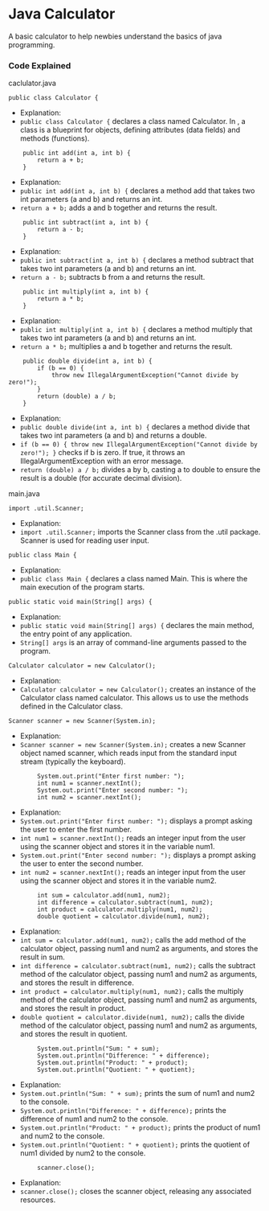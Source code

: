 # Java Calculator
A basic  calculator to help newbies understand the basics of java programming.

###  Code Explained
caclulator.java
```
public class Calculator {
``` 
- Explanation: 
- `public class Calculator {` declares a class named Calculator. In , a class is a blueprint for objects, defining attributes (data fields) and methods (functions). 

```
    public int add(int a, int b) {
        return a + b;
    }
``` 
- Explanation:
- `public int add(int a, int b) {` declares a method add that takes two int parameters (a and b) and returns an int. 
- `return a + b;` adds a and b together and returns the result.

```
    public int subtract(int a, int b) {
        return a - b;
    }
``` 
- Explanation:
- `public int subtract(int a, int b) {` declares a method subtract that takes two int parameters (a and b) and returns an int. 
- `return a - b;` subtracts b from a and returns the result.

```
    public int multiply(int a, int b) {
        return a * b;
    }
```
- Explanation:
- `public int multiply(int a, int b) {` declares a method multiply that takes two int parameters (a and b) and returns an int. 
- `return a * b;` multiplies a and b together and returns the result.

```
    public double divide(int a, int b) {
        if (b == 0) {
            throw new IllegalArgumentException("Cannot divide by zero!");
        }
        return (double) a / b;
    }
```
- Explanation:
- `public double divide(int a, int b) {` declares a method divide that takes two int parameters (a and b) and returns a double.
- `if (b == 0) { throw new IllegalArgumentException("Cannot divide by zero!"); }` checks if b is zero. If true, it throws an IllegalArgumentException with an error message.
- `return (double) a / b;` divides a by b, casting a to double to ensure the result is a double (for accurate decimal division).

main.java
```
import .util.Scanner;
```
- Explanation:
- `import .util.Scanner;` imports the Scanner class from the .util package. Scanner is used for reading user input.

```
public class Main {
```
- Explanation:
- `public class Main {` declares a class named Main. This is where the main execution of the program starts.

```
public static void main(String[] args) {
```
- Explanation:
- `public static void main(String[] args) {` declares the main method, the entry point of any  application.
- `String[] args` is an array of command-line arguments passed to the program.

```
Calculator calculator = new Calculator();
```
- Explanation:
- `Calculator calculator = new Calculator();` creates an instance of the Calculator class named calculator. This allows us to use the methods defined in the Calculator class.

```
Scanner scanner = new Scanner(System.in);
```
- Explanation:
- `Scanner scanner = new Scanner(System.in);` creates a new Scanner object named scanner, which reads input from the standard input stream (typically the keyboard).


```
        System.out.print("Enter first number: ");
        int num1 = scanner.nextInt();
        System.out.print("Enter second number: ");
        int num2 = scanner.nextInt();
```
- Explanation:
- `System.out.print("Enter first number: ");` displays a prompt asking the user to enter the first number.
- `int num1 = scanner.nextInt();` reads an integer input from the user using the scanner object and stores it in the variable num1.
- `System.out.print("Enter second number: ");` displays a prompt asking the user to enter the second number.
- `int num2 = scanner.nextInt();` reads an integer input from the user using the scanner object and stores it in the variable num2.

```
        int sum = calculator.add(num1, num2);
        int difference = calculator.subtract(num1, num2);
        int product = calculator.multiply(num1, num2);
        double quotient = calculator.divide(num1, num2);
```
- Explanation:
- `int sum = calculator.add(num1, num2);` calls the add method of the calculator object, passing num1 and num2 as arguments, and stores the result in sum.
- `int difference = calculator.subtract(num1, num2);` calls the subtract method of the calculator object, passing num1 and num2 as arguments, and stores the result in difference.
- `int product = calculator.multiply(num1, num2);` calls the multiply method of the calculator object, passing num1 and num2 as arguments, and stores the result in product.
- `double quotient = calculator.divide(num1, num2);` calls the divide method of the calculator object, passing num1 and num2 as arguments, and stores the result in quotient.

```
        System.out.println("Sum: " + sum);
        System.out.println("Difference: " + difference);
        System.out.println("Product: " + product);
        System.out.println("Quotient: " + quotient);
```
- Explanation:
- `System.out.println("Sum: " + sum);` prints the sum of num1 and num2 to the console.
- `System.out.println("Difference: " + difference);` prints the difference of num1 and num2 to the console.
- `System.out.println("Product: " + product);` prints the product of num1 and num2 to the console.
- `System.out.println("Quotient: " + quotient);` prints the quotient of num1 divided by num2 to the console.

```
        scanner.close();
```
- Explanation:
- `scanner.close();` closes the scanner object, releasing any associated resources.
